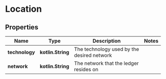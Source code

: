 
# Location

## Properties
Name | Type | Description | Notes
------------ | ------------- | ------------- | -------------
**technology** | **kotlin.String** | The technology used by the desired network | 
**network** | **kotlin.String** | The network that the ledger resides on | 



